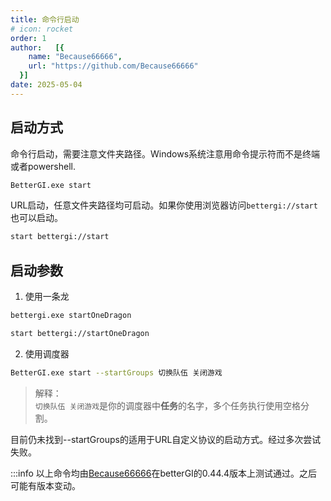 ```yaml
---
title: 命令行启动
# icon: rocket
order: 1
author:   [{
    name: "Because66666",
    url: "https://github.com/Because66666"
  }]
date: 2025-05-04
---
```


## 启动方式
命令行启动，需要注意文件夹路径。Windows系统注意用命令提示符而不是终端或者powershell.

```bash
BetterGI.exe start
```

URL启动，任意文件夹路径均可启动。如果你使用浏览器访问`bettergi://start`也可以启动。
```bash
start bettergi://start
```

## 启动参数
1. 使用一条龙

```bash
bettergi.exe startOneDragon
```

```bash
start bettergi://startOneDragon
```

2. 使用调度器
```bash
BetterGI.exe start --startGroups 切换队伍 关闭游戏
```
>解释：<br>
`切换队伍 关闭游戏`是你的调度器中**任务**的名字，多个任务执行使用空格分割。

目前仍未找到--startGroups的适用于URL自定义协议的启动方式。经过多次尝试失败。

:::info
以上命令均由[Because66666](https://github.com/Because66666)在betterGI的0.44.4版本上测试通过。之后可能有版本变动。